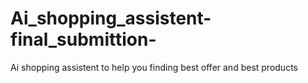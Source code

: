 # Ai_shopping_assistent-final_submittion-
Ai shopping assistent to help you finding best offer and best products
